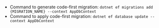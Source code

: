 - Command to generate code-first migration: `dotnet ef migrations add {MIGRATION_NAME} --context AppDbContext`
- Command to apply code-first migration: `dotnet ef database update --context AppDbContext`